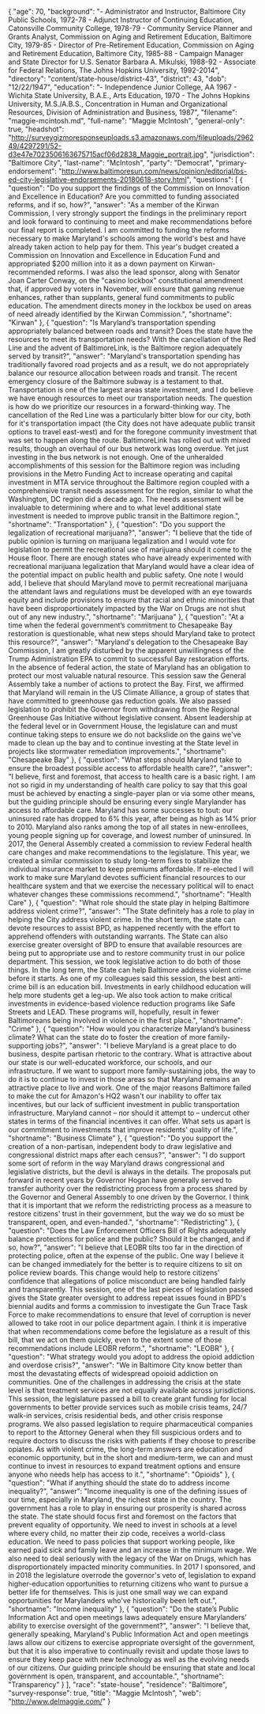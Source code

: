 {
  "age": 70,
  "background": "- Administrator and Instructor, Baltimore City Public Schools, 1972-78 - Adjunct Instructor of Continuing Education, Catonsville Community College, 1978-79 - Community Service Planner and Grants Analyst, Commission on Aging and Retirement Education, Baltimore City, 1979-85 - Director of Pre-Retirement Education, Commission on Aging and Retirement Education, Baltimore City, 1985-88 - Campaign Manager and State Director for U.S. Senator Barbara A. Mikulski, 1988-92 - Associate for Federal Relations, The Johns Hopkins University, 1992-2014",
  "directory": "content/state-house/district-43",
  "district": 43,
  "dob": "12/22/1947",
  "education": "- Independence Junior College, AA 1967 - Wichita State University, B.A.E., Arts Education, 1970 - The Johns Hopkins University, M.S./A.B.S., Concentration in Human and Organizational Resources, Division of Administration and Business, 1987",
  "filename": "maggie-mcintosh.md",
  "full-name": "Maggie McIntosh",
  "general-only": true,
  "headshot": "http://surveygizmoresponseuploads.s3.amazonaws.com/fileuploads/296249/4297291/52-d3e47e7023506163675715acf06d2838_Maggie_portrait.jpg",
  "jurisdiction": "Baltimore City",
  "last-name": "McIntosh",
  "party": "Democrat",
  "primary-endorsement": "http://www.baltimoresun.com/news/opinion/editorial/bs-ed-city-legislative-endorsements-20180618-story.html",
  "questions": [
    {
      "question": "Do you support the findings of the Commission on Innovation and Excellence in Education? Are you committed to funding associated reforms, and if so, how?",
      "answer": "As a member of the Kirwan Commission, I very strongly support the findings in the preliminary report and look forward to continuing to meet and make recommendations before our final report is completed. I am committed to funding the reforms necessary to make Maryland's schools among the world's best and have already taken action to help pay for them. This year's budget created a Commission on Innovation and Excellence in Education Fund and appropriated $200 million into it as a down payment on Kirwan-recommended reforms. I was also the lead sponsor, along with Senator Joan Carter Conway, on the \"casino lockbox\" constitutional amendment that, if approved by voters in November, will ensure that gaming revenue enhances, rather than supplants, general fund commitments to public education. The amendment directs money in the lockbox be used on areas of need already identified by the Kirwan Commission.",
      "shortname": "Kirwan"
    },
    {
      "question": "Is Maryland’s transportation spending appropriately balanced between roads and transit? Does the state have the resources to meet its transportation needs? With the cancellation of the Red Line and the advent of BaltimoreLink, is the Baltimore region adequately served by transit?",
      "answer": "Maryland's transportation spending has traditionally favored road projects and as a result, we do not appropriately balance our resource allocation between roads and transit. The recent emergency closure of the Baltimore subway is a testament to that. Transportation is one of the largest areas state investment, and I do believe we have enough resources to meet our transportation needs. The question is how do we prioritize our resources in a forward-thinking way.  The cancellation of the Red Line was a particularly bitter blow for our city, both for it's transportation impact (the City does not have adequate public transit options to travel east-west) and for the foregone community investment that was set to happen along the route. BaltimoreLink has rolled out with mixed results, though an overhaul of our bus network was long overdue. Yet just investing in the bus network is not enough.  One of the unheralded accomplishments of this session for the Baltimore region was including provisions in the Metro Funding Act to increase operating and capital investment in MTA service throughout the Baltimore region coupled with a comprehensive transit needs assessment for the region, similar to what the Washington, DC region did a decade ago. The needs assessment will be invaluable to determining where and to what level additional state investment is needed to improve public transit in the Baltimore region.",
      "shortname": "Transportation"
    },
    {
      "question": "Do you support the legalization of recreational marijuana?",
      "answer": "I believe that the tide of public opinion is turning on marijuana legalization and I would vote for legislation to permit the recreational use of marijuana should it come to the House floor. There are enough states who have already experimented with recreational marijuana legalization that Maryland would have a clear idea of the potential impact on public health and public safety. One note I would add, I believe that should Maryland move to permit recreational marijuana the attendant laws and regulations must be developed with an eye towards equity and include provisions to ensure that racial and ethnic minorities that have been disproportionately impacted by the War on Drugs are not shut out of any new industry.",
      "shortname": "Marijuana"
    },
    {
      "question": "At a time when the federal government’s commitment to Chesapeake Bay restoration is questionable, what new steps should Maryland take to protect this resource?",
      "answer": "Maryland's delegation to the Chesapeake Bay Commission, I am greatly disturbed by the apparent unwillingness of the Trump Administration EPA to commit to successful Bay restoration efforts. In the absence of federal action, the state of Maryland has an obligation to protect our most valuable natural resource.  This session saw the General Assembly take a number of actions to protect the Bay. First, we affirmed that Maryland will remain in the US Climate Alliance, a group of states that have committed to greenhouse gas reduction goals. We also passed legislation to prohibit the Governor from withdrawing from the Regional Greenhouse Gas Initiative without legislative consent.  Absent leadership at the federal level or in Government House, the legislature can and must continue taking steps to ensure we do not backslide on the gains we've made to clean up the bay and to continue investing at the State level in projects like stormwater remediation improvements.",
      "shortname": "Chesapeake Bay"
    },
    {
      "question": "What steps should Maryland take to ensure the broadest possible access to affordable health care?",
      "answer": "I believe, first and foremost, that access to health care is a basic right. I am not so rigid in my understanding of health care policy to say that this goal must be achieved by enacting a single-payer plan or via some other means, but the guiding principle should be ensuring every single Marylander has access to affordable care.  Maryland has some successes to tout: our uninsured rate has dropped to 6% this year, after being as high as 14% prior to 2010. Maryland also ranks among the top of all states in new-enrollees, young people signing up for coverage, and lowest number of uninsured.  In 2017, the General Assembly created a commission to review Federal health care changes and make recommendations to the legislature. This year, we created a similar commission to study long-term fixes to stabilize the individual insurance market to keep premiums affordable. If re-elected I will work to make sure Maryland devotes sufficient financial resources to our healthcare system and that we exercise the necessary political will to enact whatever changes these commissions recommend.",
      "shortname": "Health Care"
    },
    {
      "question": "What role should the state play in helping Baltimore address violent crime?",
      "answer": "The State definitely has a role to play in helping the City address violent crime. In the short term, the state can devote resources to assist BPD, as happened recently with the effort to apprehend offenders with outstanding warrants. The State can also exercise greater oversight of BPD to ensure that available resources are being put to appropriate use and to restore community trust in our police department. This session, we took legislative action to do both of those things.  In the long term, the State can help Baltimore address violent crime before it starts. As one of my colleagues said this session, the best anti-crime bill is an education bill. Investments in early childhood education will help more students get a leg-up. We also took action to make critical investments in evidence-based violence reduction programs like Safe Streets and LEAD. These programs will, hopefully, result in fewer Baltimoreans being involved in violence in the first place.",
      "shortname": "Crime"
    },
    {
      "question": "How would you characterize Maryland’s business climate? What can the state do to foster the creation of more family-supporting jobs?",
      "answer": "I believe Maryland is a great place to do business, despite partisan rhetoric to the contrary. What is attractive about our state is our well-educated workforce, our schools, and our infrastructure. If we want to support more family-sustaining jobs, the way to do it is to continue to invest in those areas so that Maryland remains an attractive place to live and work. One of the major reasons Baltimore failed to make the cut for Amazon's HQ2 wasn't our inability to offer tax incentives, but our lack of sufficient investment in public transportation infrastructure. Maryland cannot – nor should it attempt to – undercut other states in terms of the financial incentives it can offer. What sets us apart is our commitment to investments that improve residents' quality of life.",
      "shortname": "Business Climate"
    },
    {
      "question": "Do you support the creation of a non-partisan, independent body to draw legislative and congressional district maps after each census?",
      "answer": "I do support some sort of reform in the way Maryland draws congressional and legislative districts, but the devil is always in the details. The proposals put forward in recent years by Governor Hogan have generally served to transfer authority over the redistricting process from a process shared by the Governor and General Assembly to one driven by the Governor. I think that it is important that we reform the redistricting process as a measure to restore citizens' trust in their government, but the way we do so must be transparent, open, and even-handed.",
      "shortname": "Redistricting"
    },
    {
      "question": "Does the Law Enforcement Officers Bill of Rights adequately balance protections for police and the public? Should it be changed, and if so, how?",
      "answer": "I believe that LEOBR tilts too far in the direction of protecting police, often at the expense of the public. One way I believe it can be changed immediately for the better is to require citizens to sit on police review boards. This change would help to restore citizens' confidence that allegations of police misconduct are being handled fairly and transparently.  This session, one of the last pieces of legislation passed gives the State greater oversight to address repeat issues found in BPD's biennial audits and forms a commission to investigate the Gun Trace Task Force to make recommendations to ensure that level of corruption is never allowed to take root in our police department again. I think it is imperative that when recommendations come before the legislature as a result of this bill, that we act on them quickly, even to the extent some of those recommendations include LEOBR reform.",
      "shortname": "LEOBR"
    },
    {
      "question": "What strategy would you adopt to address the opioid addiction and overdose crisis?",
      "answer": "We in Baltimore City know better than most the devastating effects of widespread opoioid addiction on communities. One of the challenges in addressing the crisis at the state level is that treatment services are not equally available across jurisdictions. This session, the legislature passed a bill to create grant funding for local governments to better provide services such as mobile crisis teams, 24/7 walk-in services, crisis residential beds, and other crisis response programs. We also passed legislation to require pharmaceutical companies to report to the Attorney General when they fill suspicious orders and to require doctors to discuss the risks with patients if they choose to prescribe opiates.  As with violent crime, the long-term answers are education and economic opportunity, but in the short and medium-term, we can and must continue to invest in resources to expand treatment options and ensure anyone who needs help has access to it.",
      "shortname": "Opioids"
    },
    {
      "question": "What if anything should the state do to address income inequality?",
      "answer": "Income inequality is one of the defining issues of our time, especially in Maryland, the richest state in the country. The government has a role to play in ensuring our prosperity is shared across the state.  The state should focus first and foremost on the factors that prevent equality of opportunity. We need to invest in schools at a level where every child, no matter their zip code, receives a world-class education. We need to pass policies that support working people, like earned paid sick and family leave and an increase in the minimum wage. We also need to deal seriously with the legacy of the War on Drugs, which has disproportionately impacted minority communities. In 2017 I sponsored, and in 2018 the legislature overrode the governor's veto of, legislation to expand higher-education opportunities to returning citizens who want to pursue a better life for themselves. This is just one small way we can expand opportunities for Marylanders who've historically been left out.",
      "shortname": "Income inequality"
    },
    {
      "question": "Do the state’s Public Information Act and open meetings laws adequately ensure Marylanders’ ability to exercise oversight of the government?",
      "answer": "I believe that, generally speaking, Maryland's Public Information Act and open meetings laws allow our citizens to exercise appropriate oversight of the government, but that it is also imperative to continually revisit and update those laws to ensure they keep pace with new technology as well as the evolving needs of our citizens. Our guiding principle should be ensuring that state and local government is open, transparent, and accountable.",
      "shortname": "Transparency"
    }
  ],
  "race": "state-house",
  "residence": "Baltimore",
  "survey-response": true,
  "title": "Maggie McIntosh",
  "web": "http://www.delmaggie.com/"
}
